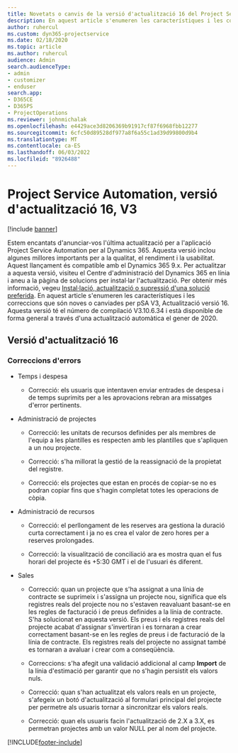 ```yaml
---
title: Novetats o canvis de la versió d'actualització 16 del Project Service Automation, V3
description: En aquest article s'enumeren les característiques i les correccions que estan disponibles a la versió 16, V3.
author: ruhercul
ms.custom: dyn365-projectservice
ms.date: 02/18/2020
ms.topic: article
ms.author: ruhercul
audience: Admin
search.audienceType:
- admin
- customizer
- enduser
search.app:
- D365CE
- D365PS
- ProjectOperations
ms.reviewer: johnmichalak
ms.openlocfilehash: e4429ace3d8206369b91917cf87f6968fbb12277
ms.sourcegitcommit: 6cfc50d89528df977a8f6a55c1ad39d99800d9b4
ms.translationtype: MT
ms.contentlocale: ca-ES
ms.lasthandoff: 06/03/2022
ms.locfileid: "8926488"
---
```

# <a name="project-service-automation-update-release-16-v3"></a>Project Service Automation, versió d'actualització 16, V3

[!include [banner](../includes/psa-now-project-operations.md)]

Estem encantats d'anunciar-vos l'última actualització per a l'aplicació Project Service Automation per al Dynamics 365. Aquesta versió inclou algunes millores importants per a la qualitat, el rendiment i la usabilitat.  Aquest llançament és compatible amb el Dynamics 365 9.x. Per actualitzar a aquesta versió, visiteu el Centre d'administració del Dynamics 365 en línia i aneu a la pàgina de solucions per instal·lar l'actualització. Per obtenir més informació, vegeu [Instal·lació, actualització o supressió d'una solució preferida](/dynamics365/project-service/upgrade-psa-home-page).
En aquest article s'enumeren les característiques i les correccions que són noves o canviades per pSA V3, Actualització versió 16. Aquesta versió té el número de compilació V3.10.6.34 i està disponible de forma general a través d'una actualització automàtica el gener de 2020.


## <a name="update-release-16"></a>Versió d'actualització 16

### <a name="bug-fixes"></a>Correccions d'errors

-   Temps i despesa

    -   Correcció: els usuaris que intentaven enviar entrades de despesa i de temps suprimits per a les aprovacions rebran ara missatges d'error pertinents.

-   Administració de projectes

    -   Correcció: les unitats de recursos definides per als membres de l'equip a les plantilles es respecten amb les plantilles que s'apliquen a un nou projecte.

    -   Correcció: s'ha millorat la gestió de la reassignació de la propietat del registre.

    -   Correcció: els projectes que estan en procés de copiar-se no es podran copiar fins que s'hagin completat totes les operacions de còpia.

-   Administració de recursos

    -   Correcció: el perllongament de les reserves ara gestiona la duració curta correctament i ja no es crea el valor de zero hores per a reserves prolongades.

    -   Correcció: la visualització de conciliació ara es mostra quan el fus horari del projecte és +5:30 GMT i el de l'usuari és diferent.

-   Sales

    -   Correcció: quan un projecte que s'ha assignat a una línia de contracte se suprimeix i s'assigna un projecte nou, significa que els registres reals del projecte nou no s'estaven reavaluant basant-se en les regles de facturació i de preus definides a la línia de contracte. S'ha solucionat en aquesta versió. Els preus i els registres reals del projecte acabat d'assignar s'invertiran i es tornaran a crear correctament basant-se en les regles de preus i de facturació de la línia de contracte. Els registres reals del projecte no assignat també es tornaran a avaluar i crear com a conseqüència.

    -   Correccions: s'ha afegit una validació addicional al camp **Import** de la línia d'estimació per garantir que no s'hagin persistit els valors nuls.

    -   Correcció: quan s'han actualitzat els valors reals en un projecte, s'afegeix un botó d'actualització al formulari principal del projecte per permetre als usuaris tornar a sincronitzar els valors reals.

    -   Correcció: quan els usuaris facin l'actualització de 2.X a 3.X, es permetran projectes amb un valor NULL per al nom del projecte.



[!INCLUDE[footer-include](../includes/footer-banner.md)]

